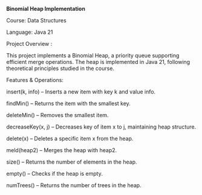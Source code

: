 **Binomial Heap Implementation**

 Course: Data Structures
 
 Language: Java 21

Project Overview :

This project implements a Binomial Heap, a priority queue supporting efficient merge operations. The heap is implemented in Java 21, following theoretical principles studied in the course.

Features & Operations:

 insert(k, info) – Inserts a new item with key k and value info.
 
 findMin() – Returns the item with the smallest key.
 
 deleteMin() – Removes the smallest item.
 
 decreaseKey(x, j) – Decreases key of item x to j, maintaining heap structure.
 
 delete(x) – Deletes a specific item x from the heap.
 
 meld(heap2) – Merges the heap with heap2.
 
 size() – Returns the number of elements in the heap.
 
 empty() – Checks if the heap is empty.
 
 numTrees() – Returns the number of trees in the heap.
